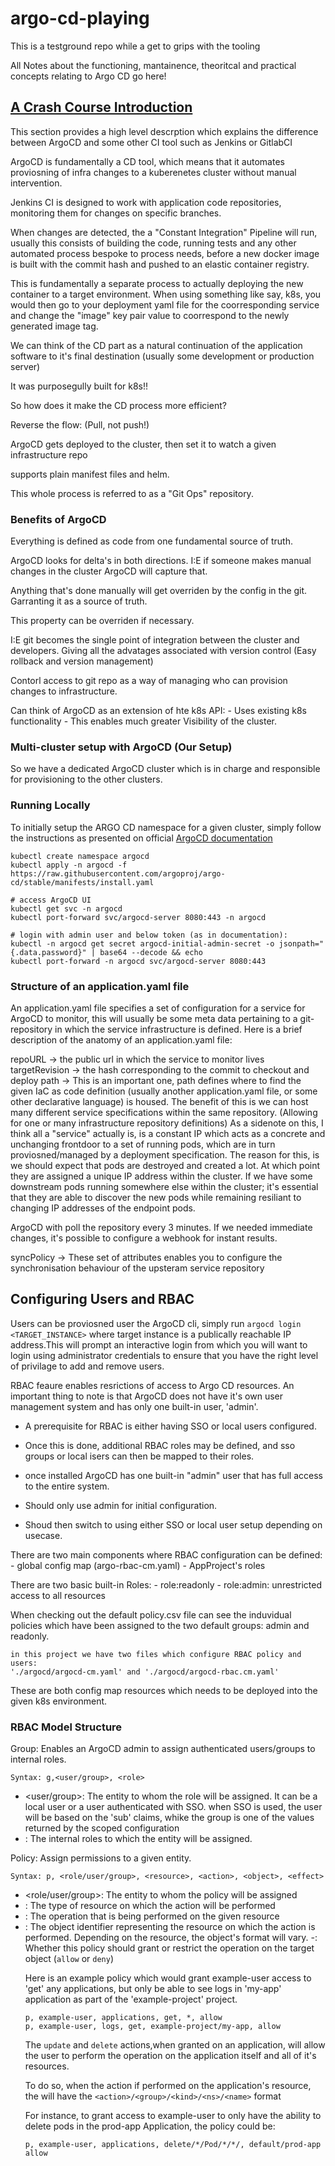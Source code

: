 # argo-cd-playing
This is a testground repo while a get to grips with the tooling

All Notes about the functioning, mantainence, theoritcal and practical concepts relating to Argo CD go here!

## [A Crash Course Introduction](https://www.youtube.com/watch?v=MeU5_k9ssrs)

This section provides a high level descrption which explains the difference between ArgoCD and some other CI tool such as Jenkins 
or GitlabCI

ArgoCD is fundamentally a CD tool, which means that it automates proviosning of infra changes to a kuberenetes cluster without manual intervention.

Jenkins CI is designed to work with application code repositories, monitoring them for changes on specific branches.

When changes are detected, the a "Constant Integration" Pipeline will run, usually this consists of building the code, running tests and 
any other automated process bespoke to process needs, before a new docker image is built with the commit hash and pushed to an elastic container 
registry.

This is fundamentally a separate process to actually deploying the new container to a target environment. When using something like say, k8s, you would then go
to your deployment yaml file for the coorresponding service and change the "image" key pair value to coorrespond to the newly generated image tag.

We can think of the CD part as a natural continuation of the application software to it's final destination (usually some development or production server)

It was purposegully built for k8s!!

So how does it make the CD process more efficient?

Reverse the flow: (Pull, not push!)

ArgoCD gets deployed to the cluster, then set it to watch a given infrastructure repo

supports plain manifest files and helm.

This whole process is referred to as a "Git Ops" repository.

### Benefits of ArgoCD

Everything is defined as code from one fundamental source of truth.

ArgoCD looks for delta's in both directions. I:E if someone makes manual changes in the cluster ArgoCD will capture that.

Anything that's done manually will get overriden by the config in the git. Garranting it as a source of truth.

This property can be overriden if necessary.

I:E git becomes the single point of integration between the cluster and developers. Giving all the advatages associated with version control
(Easy rollback and version management)

Contorl access to git repo as a way of managing who can provision changes to infrastructure.

Can think of ArgoCD as an extension of hte k8s API:
    - Uses existing k8s functionality
    - This enables much greater Visibility of the cluster.

### Multi-cluster setup with ArgoCD (Our Setup)

So we have a dedicated ArgoCD cluster which is in charge and responsible for provisioning to the other clusters.

### Running Locally

To initially setup the ARGO CD namespace for a given cluster, simply follow the instructions as presented on official [ArgoCD documentation](https://argo-cd.readthedocs.io/en/stable/getting_started/#1-install-argo-cd)

```
kubectl create namespace argocd
kubectl apply -n argocd -f https://raw.githubusercontent.com/argoproj/argo-cd/stable/manifests/install.yaml

# access ArgoCD UI
kubectl get svc -n argocd
kubectl port-forward svc/argocd-server 8080:443 -n argocd

# login with admin user and below token (as in documentation):
kubectl -n argocd get secret argocd-initial-admin-secret -o jsonpath="{.data.password}" | base64 --decode && echo
kubectl port-forward -n argocd svc/argocd-server 8080:443
```

### Structure of an application.yaml file

An application.yaml file specifies a set of configuration for a service for ArgoCD to monitor, this will usually be 
some meta data pertaining to a git-repository in which the service infrastructure is defined. Here is a brief description of the anatomy of 
an application.yaml file:

repoURL -> the public url in which the service to monitor lives
targetRevision -> the hash corresponding to the commit to checkout and deploy
path -> This is an important one, path defines where to find the given IaC as code definition (usually another application.yaml file, or some
other declarative language) is housed. The benefit of this is we can host many different service specifications within the same repository. (Allowing for one or 
many infrastructure repository definitions) 
    As a sidenote on this, I think all a "service" actually is, is a constant IP which acts as a concrete and unchanging frontdoor to a set of running pods, which are in turn proviosned/managed by a deployment specification. The reason for this, is we should expect that pods are destroyed and created a lot. At which point they are assigned a unique IP address within the cluster. If we have some downstream pods running somewhere else within the cluster; it's essential that they are able to discover the new pods while remaining resiliant to changing IP addresses of the endpoint pods. 

ArgoCD with poll the repository every 3 minutes. If we needed immediate changes, it's possible to configure 
    a webhook for instant results.

syncPolicy -> These set of attributes enables you to configure the synchronisation behaviour of the upsteram service repository 

## Configuring Users and RBAC

Users can be proviosned user the ArgoCD cli, simply run `argocd login <TARGET_INSTANCE>` where target instance is a publically reachable IP address.This will prompt an interactive login from which you will want to login using administrator credentials to ensure that you have the right level of privilage to add and remove users. 

RBAC feaure enables resrictions of access to Argo CD resources. An important thing to note is that ArgoCD does not
have it's own user management system and has only one built-in user, 'admin'. 

- A prerequisite for RBAC is either having SSO or local users configured. 
- Once this is done, additional RBAC roles may be defined, and sso groups or local isers can then be mapped to their roles.

- once installed ArgoCD has one built-in "admin" user that has full access to the entire system.
- Should only use admin for initial configuration.
- Shoud then switch to using either SSO or local user setup depending on usecase.


There are two main components where RBAC configuration can be defined:
    - global config map (argo-rbac-cm.yaml)
    - AppProject's roles

There are two basic built-in Roles:
    - role:readonly 
    - role:admin: unrestricted access to all resources

When checking out the default policy.csv file can see the induvidual policies which have been assigned to the two default groups:
admin and readonly.

    in this project we have two files which configure RBAC policy and users:
    './argocd/argocd-cm.yaml' and './argocd/argocd-rbac.cm.yaml' 

These are both config map resources which needs to be deployed into the given k8s environment. 

### RBAC Model Structure

Group: Enables an ArgoCD admin to assign authenticated users/groups to internal roles.

`Syntax: g,<user/group>, <role>`

- <user/group>: The entity to whom the role will be assigned. It can be a local user or a user authenticated with SSO. 
    when SSO is used, the user will be based on the 'sub' claims, whike the group is one of the values returned by the 
    scoped configuration
- <role>: The internal roles to which the entity will be assigned.

Policy: Assign permissions to a given entity.

`Syntax: p, <role/user/group>, <resource>, <action>, <object>, <effect>`

- <role/user/group>: The entity to whom the policy will be assigned
- <resource>: The type of resource on which the action will be performed
- <action>: The operation that is being performed on the given resource
- <object>: The object identifier representing the resource on which the action is performed. 
            Depending on the resource, the object's format will vary.
-<Effect>: Whether this policy should grant or restrict the operation on the target object (`allow` or `deny`)

Here is an example policy which would grant example-user access to 'get' any applications, but only be able to see logs in 'my-app' application 
as part of the 'example-project' project.

```
p, example-user, applications, get, *, allow
p, example-user, logs, get, example-project/my-app, allow

```

The `update` and `delete` actions,when granted on an application, will allow the user to perform
the operation on the application itself and all of it's resources. 

To do so, when the action if performed on the application's resource, the <action> will have the
`<action>/<group>/<kind>/<ns>/<name>` format

For instance, to grant access to example-user to only have the ability to delete pods in the prod-app Application, the policy could be:

`p, example-user, applications, delete/*/Pod/*/*/, default/prod-app allow`


